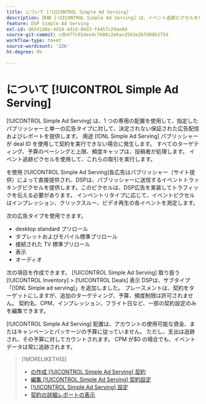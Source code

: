```yaml
---
title: について [!UICONTROL Simple Ad Serving]
description: 詳細 [!UICONTROL Simple Ad Serving] は、イベント追跡ピクセルを使用します。
feature: DSP Simple Ad Serving
exl-id: d65d1d8e-4d10-4d1d-86d3-f4457c29ae8d
source-git-commit: cdb4f7c014ee4c7606c2e6acd5b3e2bfd08b275d
workflow-type: tm+mt
source-wordcount: '226'
ht-degree: 0%

---
```


# について [!UICONTROL Simple Ad Serving]

[!UICONTROL Simple Ad Serving] は、1 つの専用の配置を使用して、指定したパブリッシャーと単一の広告タイプに対して、決定されない保証された広告配信およびレポートを提供します。 用途 [!DNL Simple Ad Serving] パブリッシャーが deal ID を使用して契約を実行できない場合に発生します。 すべてのターゲティング、予算のペーシングと上限、頻度キャップは、投稿者が処理します。 イベント追跡ピクセルを使用して、これらの取引を実行します。

を使用 [!UICONTROL Simple Ad Serving]各広告はパブリッシャー（サイト提供）によって直接提供され、DSPは、パブリッシャーに送信するイベントトラッキングピクセルを提供します。このピクセルは、DSP広告を実装してトラフィックを伝える必要があります。 インベントリタイプに応じて、イベントピクセルはインプレッション、クリックスルー、ビデオ再生の各イベントを測定します。

次の広告タイプを使用できます。

* desktop standard プリロール
* タブレットおよびモバイル標準プリロール
* 接続された TV 標準プリロール
* 表示
* オーディオ

次の項目を作成できます。 [!UICONTROL Simple Ad Serving] 取り扱う [!UICONTROL Inventory] > [!UICONTROL Deals] 表示 DSPは、サブタイプ「[!DNL Simple ad serving]」を追加しました。 プレースメントは、契約をターゲットにしますが、追加のターゲティング、予算、頻度制限は許可されません。 契約名、CPM、インプレッション、フライト日など、一部の契約設定のみを編集できます。<!-- If you need multiple tracking tags for a [!UICONTROL Simple Ad Serving] deal, create a duplicate deal. -->

[!UICONTROL Simple Ad Serving] 配置は、アカウントの使用可能な資金、またはキャンペーンとパッケージの予算に従っていません。 ただし、支出は追跡され、その予算に対してカウントされます。 CPM が$0 の場合でも、イベントデータは常に追跡されます。

>[!MORELIKETHIS]
>
>* [の作成 [!UICONTROL Simple Ad Serving] 契約](simple-deal-create.md)
>* [編集 [!UICONTROL Simple Ad Serving] 契約設定](simple-deal-edit.md)
>* [[!UICONTROL Simple Ad Serving] 設定](simple-deal-settings.md)
>* [契約の詳細レポートの表示](/help/dsp/inventory/deal-view-report.md)


<!-- add back when reimplemented:
>* [View Event-Tracking Pixels for a [!UICONTROL Simple Ad Serving] Deal](simple-deal-show-pixels.md)
-->
